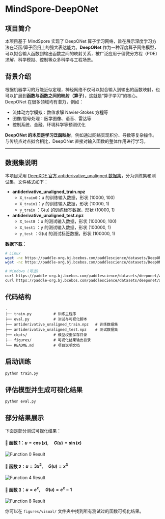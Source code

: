 # MindSpore-DeepONet 

## 项目简介

本项目基于 MindSpore 实现了 DeepONet 算子学习网络，旨在展示深度学习方法在泛函/算子回归上的强大表达能力。**DeepONet** 作为一种深度算子网络模型，可以拟合输入函数到输出函数之间的映射关系，被广泛应用于偏微分方程（PDE）求解、科学模拟、控制等众多科学与工程场景。

## 背景介绍

根据机器学习的万能近似定理，神经网络不仅可以拟合输入到输出的函数映射，也可以扩展到**函数与函数之间的映射（算子）**，这就是“算子学习”的核心。DeepONet 在很多领域均有潜力，例如：

- 流体动力学模拟：数值求解 Navier-Stokes 方程等
- 图像/信号处理：医学图像、语音、雷达等
- 控制系统、金融、环境科学等预测优化

**DeepONet 的本质是学习泛函映射**，例如通过网络实现积分、导数等复杂操作。与传统点对点拟合相比，DeepONet 直接对输入函数的整体作用进行学习。

---

## 数据集说明

本项目采用 [DeepXDE 官方 antiderivative_unaligned 数据集](https://paddle-org.bj.bcebos.com/paddlescience/datasets/DeepONet/)，分为训练集和测试集，文件格式如下：

- **antiderivative_unaligned_train.npz**
  - `X_train0`：u 的训练输入数据，形状 (10000, 100)
  - `X_train1`：y 的训练输入数据，形状 (10000, 1)
  - `y_train` ：G(u) 的训练标签数据，形状 (10000, 1)
- **antiderivative_unaligned_test.npz**
  - `X_test0` ：u 的测试输入数据，形状 (100000, 100)
  - `X_test1` ：y 的测试输入数据，形状 (100000, 1)
  - `y_test`  ：G(u) 的测试标签数据，形状 (100000, 1)

**数据下载：**
```bash
# Linux
wget -nc https://paddle-org.bj.bcebos.com/paddlescience/datasets/DeepONet/antiderivative_unaligned_train.npz
wget -nc https://paddle-org.bj.bcebos.com/paddlescience/datasets/DeepONet/antiderivative_unaligned_test.npz

# Windows (可选)
curl https://paddle-org.bj.bcebos.com/paddlescience/datasets/deeponet/antiderivative_unaligned_train.npz -o antiderivative_unaligned_train.npz
curl https://paddle-org.bj.bcebos.com/paddlescience/datasets/deeponet/antiderivative_unaligned_test.npz -o antiderivative_unaligned_test.npz
```

## 代码结构

```text
.
├── train.py          # 训练主程序
├── eval.py           # 测试与可视化脚本
├── antiderivative_unaligned_train.npz   # 训练数据集
├── antiderivative_unaligned_test.npz    # 测试数据集
├── ckpts/            # 模型权重保存目录
├── figures/          # 可视化结果输出目录
└── README.md         # 项目说明文档
```


## 启动训练
```bash
python train.py
```

## 评估模型并生成可视化结果
```bash
python eval.py
```

## 部分结果展示

下面是部分测试可视化结果：

#### 🎯 函数 1：$u=\cos(x),\quad G(u)=\sin(x)$

![Function 0 Result](figures/visual/func_0_result.png)

#### 🎯 函数 2：$u=3x^2,\quad G(u)=x^3$

![Function 4 Result](figures/visual/func_4_result.png)

#### 🎯 函数 3：$u=e^x,\quad G(u)=e^x-1$

![Function 8 Result](figures/visual/func_8_result.png)

你可以在 `figures/visual/` 文件夹中找到所有测试过的函数可视化结果。

